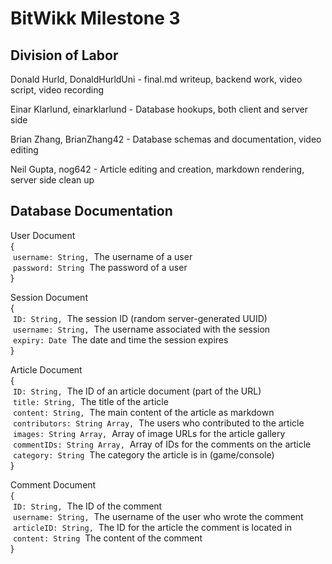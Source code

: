 # BitWikk Milestone 3

## Division of Labor

Donald Hurld, DonaldHurldUni - final.md writeup, backend work, video script, video recording

Einar Klarlund, einarklarlund - Database hookups, both client and server side

Brian Zhang, BrianZhang42 - Database schemas and documentation, video editing

Neil Gupta, nog642 - Article editing and creation, markdown rendering, server side clean up

## Database Documentation

User Document<br/>
{<br/>
    &nbsp;`username: String,`           &nbsp;The username of a user<br/>
    &nbsp;`password: String`            &nbsp;The password of a user<br/>
}

Session Document<br/>
{<br/>
    &nbsp;`ID: String,`                 &nbsp;The session ID (random server-generated UUID)<br/>
    &nbsp;`username: String,`           &nbsp;The username associated with the session<br/>
    &nbsp;`expiry: Date`                &nbsp;The date and time the session expires<br/>
}

Article Document<br/>
{<br/>
    &nbsp;`ID: String,`                 &nbsp;The ID of an article document (part of the URL)<br/>
    &nbsp;`title: String,`              &nbsp;The title of the article<br/>
    &nbsp;`content: String,`            &nbsp;The main content of the article as markdown<br/>
    &nbsp;`contributors: String Array,` &nbsp;The users who contributed to the article<br/>
    &nbsp;`images: String Array,`       &nbsp;Array of image URLs for the article gallery<br/>
    &nbsp;`commentIDs: String Array,`   &nbsp;Array of IDs for the comments on the article<br/>
    &nbsp;`category: String`            &nbsp;The category the article is in (game/console)<br/>
}

Comment Document<br/>
{<br/>
    &nbsp;`ID: String,`                 &nbsp;The ID of the comment<br/>
    &nbsp;`username: String,`           &nbsp;The username of the user who wrote the comment<br/>
    &nbsp;`articleID: String,`          &nbsp;The ID for the article the comment is located in<br/>
    &nbsp;`content: String`             &nbsp;The content of the comment<br/>
}
